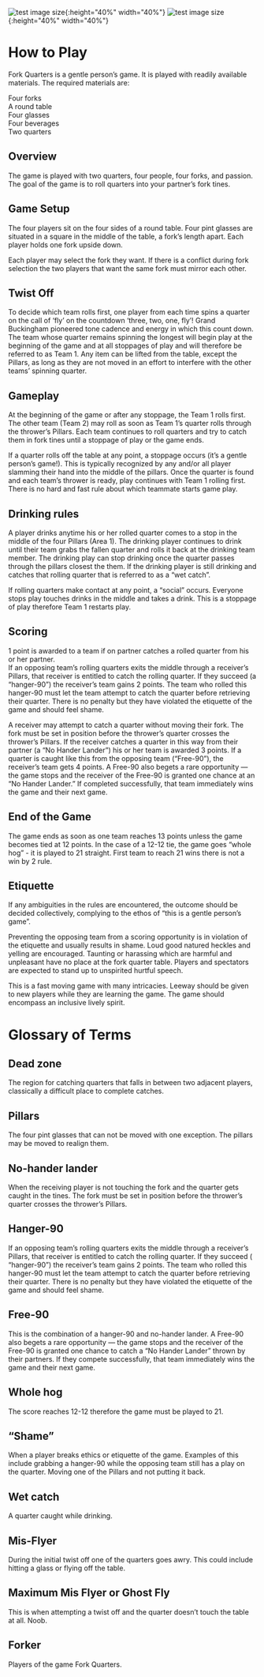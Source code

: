 ![test image size](/images/fork1.jpg){:height="40%" width="40%"}
![test image size](/images/quarter1.jpg){:height="40%" width="40%"}

# How to Play  
Fork Quarters is a gentle person’s game. It is played with readily available materials. The required materials are:  

Four forks  
A round table  
Four glasses  
Four beverages  
Two quarters  

## Overview  
The game is played with two quarters, four people, four forks, and passion. The goal of the game is to roll quarters into your partner’s fork tines.  

## Game Setup  
The four players sit on the four sides of a round table. Four pint glasses are situated in a square in the middle of the table, a fork’s length apart. Each player holds one fork upside down.  

Each player may select the fork they want. If there is a conflict during fork selection the two players that want the same fork must mirror each other.  

## Twist Off  
To decide which team rolls first, one player from each time spins a quarter on the call of ‘fly’ on the countdown ‘three, two, one, fly’! Grand Buckingham pioneered tone cadence and energy in which this count down. The team whose quarter remains spinning the longest will begin play at the beginning of the game and at all stoppages of play and will therefore be referred to as Team 1. Any item can be lifted from the table, except the Pillars, as long as they are not moved in an effort to interfere with the other teams’ spinning quarter.  

## Gameplay  
At the beginning of the game or after any stoppage, the Team 1 rolls first. The other team (Team 2) may roll as soon as Team 1’s quarter rolls through the thrower’s Pillars. Each team continues to roll quarters and try to catch them in fork tines until a stoppage of play or the game ends.  

If a quarter rolls off the table at any point, a stoppage occurs (it’s a gentle person’s game!). This is typically recognized by any and/or all player slamming their hand into the middle of the pillars. Once the quarter is found and each team’s thrower is ready, play continues with Team 1 rolling first. There is no hard and fast rule about which teammate  starts game play.  

## Drinking rules  
A player drinks anytime his or her rolled quarter comes to a stop in the middle of the four Pillars (Area 1). The drinking player continues to drink until their team grabs the fallen quarter and rolls it back at the drinking team member. The drinking play can stop drinking once the quarter passes through the pillars closest the them. If the drinking player is still drinking and catches that rolling quarter that is referred to as a “wet catch”.  

If rolling quarters make contact at any point, a “social” occurs. Everyone stops play touches drinks in the middle and takes a drink. This is a stoppage of play therefore Team 1 restarts play.  

## Scoring  
1 point is awarded to a team if on partner catches a rolled quarter from his or her partner.  
If an opposing team’s rolling quarters exits the middle through a receiver’s Pillars, that receiver is entitled to catch the rolling quarter. If they succeed (a “hanger-90”) the receiver’s team gains 2 points. The team who rolled this hanger-90 must let the team attempt to catch the quarter before retrieving their quarter. There is no penalty but they have violated the etiquette of the game and should feel shame.  

A receiver may attempt to catch a quarter without moving their fork. The fork must be set in position before the thrower’s quarter crosses the thrower’s Pillars. If the receiver catches a quarter in this way from their partner (a “No Hander Lander”) his or her team is awarded 3 points. If a quarter is caught like this from the opposing team (“Free-90”), the receiver’s team gets 4 points. A Free-90 also begets a rare opportunity — the game stops and the receiver of the Free-90 is granted one chance at an “No Hander Lander.” If completed successfully, that team immediately wins the game and their next game.  

## End of the Game  
The game ends as soon as one team reaches 13 points unless the game becomes tied at 12 points. In the case of a 12-12 tie, the game goes “whole hog” - it is played to 21 straight. First team to reach 21 wins there is not a win by 2 rule.  

## Etiquette  
If any ambiguities in the rules are encountered, the outcome should be decided collectively, complying to the ethos of “this is a gentle person’s game”.  

Preventing the opposing team from a scoring opportunity is in violation of the etiquette and usually results in shame.
Loud good natured heckles and yelling are encouraged. Taunting or harassing which are harmful and unpleasant have no place at the fork quarter table. Players and spectators are expected to stand up to unspirited hurtful speech.  

This is a fast moving game with many intricacies. Leeway should be given to new players while they are learning the game.  The game should encompass an inclusive lively spirit.  

# Glossary of Terms  

## Dead zone  
The region for catching quarters that falls in between two adjacent players, classically a difficult place to complete catches.  

## Pillars  
The four pint glasses that can not be moved with one exception. The pillars may be moved to realign them.  

## No-hander lander  
When the receiving player is not touching the fork and the quarter gets caught in the tines. The fork must be set in position before the thrower’s quarter crosses the thrower’s Pillars.  

## Hanger-90  
If an opposing team’s rolling quarters exits the middle through a receiver’s Pillars, that receiver is entitled to catch the rolling quarter. If they succeed ( “hanger-90”) the receiver’s team gains 2 points. The team who rolled this hanger-90 must let the team attempt to catch the quarter before retrieving their quarter. There is no penalty but they have violated the etiquette of the game and should feel shame.  

## Free-90  
This is the combination of a hanger-90 and no-hander lander. A Free-90 also begets a rare opportunity — the game stops and the receiver of the Free-90 is granted one chance to catch a “No Hander Lander” thrown by their partners. If they compete successfully, that team immediately wins the game and their next game.  

## Whole hog  
The score reaches 12-12 therefore the game must be played to 21.  

## “Shame”  
When a player breaks ethics or etiquette of the game. Examples of this include grabbing a hanger-90 while the opposing team still has a play on the quarter. Moving one of the Pillars and not putting it back.  

## Wet catch  
A quarter caught while drinking.  

## Mis-Flyer  
During the initial twist off one of the quarters goes awry. This could include hitting a glass or flying off the table.  

## Maximum Mis Flyer or Ghost Fly  
This is when attempting a twist off and the quarter doesn’t touch the table at all. Noob.  

## Forker  
Players of the game Fork Quarters.  
